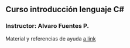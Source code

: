 ## Curso introducción lenguaje C#
### Instructor: Alvaro Fuentes P.

Material y referencias de ayuda
[a link](https://docs.microsoft.com/es-es/dotnet/csharp/)
